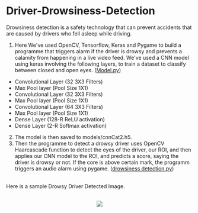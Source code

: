 # Driver-Drowsiness-Detection
Drowsiness detection is a safety technology that can prevent accidents that are caused by drivers who fell asleep while driving.

1. Here We've used OpenCV, Tensorflow, Keras and Pygame to build a programme that triggers alarm if the driver is drowsy and prevents a calamity from happening in a live video feed. We've used a CNN model using keras involving the following layers, to train a dataset to classify between closed and open eyes. (<a href="https://github.com/anakin2311/Driver-Drowsiness-Detection/blob/main/Drowsiness%20detection/model.py">Model.py</a>)<br>
  - Convolutional Layer (32 3X3 Filters)
  - Max Pool layer (Pool Size 1X1)
  - Convolutional Layer (32 3X3 Filters)
  - Max Pool layer (Pool Size 1X1)
  - Convolutional Layer (64 3X3 Filters)
  - Max Pool layer (Pool Size 1X1)
  - Dense Layer (128-R ReLU activation)
  - Dense Layer (2-R Softmax activation)
2. The model is then saved to models/cnnCat2.h5.<br>
3. Then the programme to detect a drowsy driver uses OpenCV Haarcascade function to detect the eyes of the driver, our ROI, and then applies our CNN model to the ROI, and predicts a score, saying the driver is drowsy or not. If the core is above certain mark, the programm triggers an audio alarm using pygame. (<a href="https://github.com/anakin2311/Driver-Drowsiness-Detection/blob/main/Drowsiness%20detection/drowsiness%20detection.py">drowsiness detection.py</a>)<br>
<br>
Here is a sample Drowsy Driver Detected Image.<br>
<br>
<p align="center">
  <img src="https://user-images.githubusercontent.com/81189235/179287457-f94fe727-65b6-4a66-a606-eb86fd7954cc.jpg">
</p>
